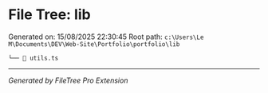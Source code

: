 # File Tree: lib

Generated on: 15/08/2025 22:30:45
Root path: `c:\Users\Le M\Documents\DEV\Web-Site\Portfolio\portfolio\lib`

```
└── 📄 utils.ts
```

---

_Generated by FileTree Pro Extension_
